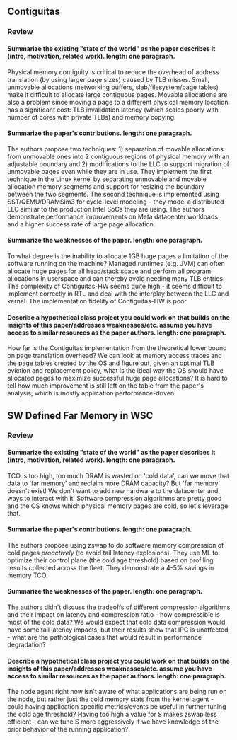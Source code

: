 ## Contiguitas

### Review

#### Summarize the existing "state of the world" as the paper describes it (intro, motivation, related work). length: one paragraph.

Physical memory contiguity is critical to reduce the overhead of address translation (by using larger page sizes) caused by TLB misses.
Small, unmovable allocations (networking buffers, slab/filesystem/page tables) make it difficult to allocate large contiguous pages.
Movable allocations are also a problem since moving a page to a different physical memory location has a significant cost: TLB invalidation latency (which scales poorly with number of cores with private TLBs) and memory copying.

#### Summarize the paper's contributions. length: one paragraph.

The authors propose two techniques: 1) separation of movable allocations from unmovable ones into 2 contiguous regions of physical memory with an adjustable boundary and 2) modifications to the LLC to support migration of unmovable pages even while they are in use.
They implement the first technique in the Linux kernel by separating unmovable and movable allocation memory segments and support for resizing the boundary between the two segments.
The second technique is implemented using SST/QEMU/DRAMSim3 for cycle-level modeling - they model a distributed LLC similar to the production Intel SoCs they are using.
The authors demonstrate performance improvements on Meta datacenter workloads and a higher success rate of large page allocation.

#### Summarize the weaknesses of the paper. length: one paragraph.

To what degree is the inability to allocate 1GB huge pages a limitation of the software running on the machine? Managed runtimes (e.g. JVM) can often allocate huge pages for all heap/stack space and perform all program allocations in userspace and can thereby avoid needing many TLB entries.
The complexity of Contiguitas-HW seems quite high - it seems difficult to implement correctly in RTL and deal with the interplay between the LLC and kernel.
The implementation fidelity of Contiguitas-HW is poor

#### Describe a hypothetical class project you could work on that builds on the insights of this paper/addresses weaknesses/etc. assume you have access to similar resources as the paper authors. length: one paragraph.

How far is the Contiguitas implementation from the theoretical lower bound on page translation overhead?
We can look at memory access traces and the page tables created by the OS and figure out, given an optimal TLB eviction and replacement policy, what is the ideal way the OS should have allocated pages to maximize successful huge page allocations?
It is hard to tell how much improvement is still left on the table from the paper's analysis, which is mostly application performance-driven.

## SW Defined Far Memory in WSC

### Review

#### Summarize the existing "state of the world" as the paper describes it (intro, motivation, related work). length: one paragraph.

TCO is too high, too much DRAM is wasted on 'cold data', can we move that data to 'far memory' and reclaim more DRAM capacity?
But 'far memory' doesn't exist! We don't want to add new hardware to the datacenter and ways to interact with it.
Software compression algorithms are pretty good and the OS knows which physical memory pages are cold, so let's leverage that.

#### Summarize the paper's contributions. length: one paragraph.

The authors propose using zswap to do software memory compression of cold pages *proactively* (to avoid tail latency explosions).
They use ML to optimize their control plane (the cold age threshold) based on profiling results collected across the fleet.
They demonstrate a 4-5% savings in memory TCO.

#### Summarize the weaknesses of the paper. length: one paragraph.

The authors didn't discuss the tradeoffs of different compression algorithms and their impact on latency and compression ratio - how compressible is most of the cold data?
We would expect that cold data compression would have some tail latency impacts, but their results show that IPC is unaffected - what are the pathological cases that would result in performance degradation?

#### Describe a hypothetical class project you could work on that builds on the insights of this paper/addresses weaknesses/etc. assume you have access to similar resources as the paper authors. length: one paragraph.

The node agent right now isn't aware of what applications are being run on the node, but rather just the cold memory stats from the kernel agent - could having application specific metrics/events be useful in further tuning the cold age threshold?
Having too high a value for S makes zswap less efficient - can we tune S more aggressively if we have knowledge of the prior behavior of the running application?
